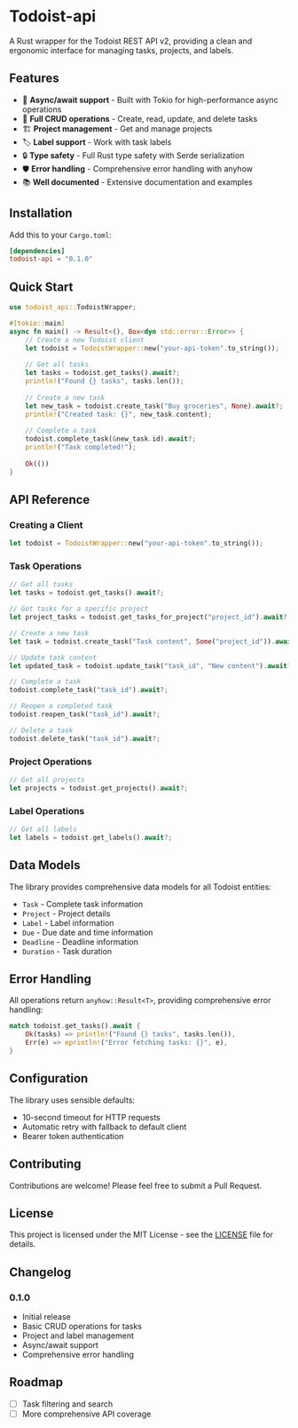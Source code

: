# Todoist-api

A Rust wrapper for the Todoist REST API v2, providing a clean and ergonomic interface for managing tasks, projects, and labels.

## Features

- 🚀 **Async/await support** - Built with Tokio for high-performance async operations
- 📝 **Full CRUD operations** - Create, read, update, and delete tasks
- 🏗️ **Project management** - Get and manage projects
- 🏷️ **Label support** - Work with task labels
- 🔒 **Type safety** - Full Rust type safety with Serde serialization
- 🛡️ **Error handling** - Comprehensive error handling with anyhow
- 📚 **Well documented** - Extensive documentation and examples

## Installation

Add this to your `Cargo.toml`:

```toml
[dependencies]
todoist-api = "0.1.0"
```

## Quick Start

```rust
use todoist_api::TodoistWrapper;

#[tokio::main]
async fn main() -> Result<(), Box<dyn std::error::Error>> {
    // Create a new Todoist client
    let todoist = TodoistWrapper::new("your-api-token".to_string());
    
    // Get all tasks
    let tasks = todoist.get_tasks().await?;
    println!("Found {} tasks", tasks.len());
    
    // Create a new task
    let new_task = todoist.create_task("Buy groceries", None).await?;
    println!("Created task: {}", new_task.content);
    
    // Complete a task
    todoist.complete_task(&new_task.id).await?;
    println!("Task completed!");
    
    Ok(())
}
```

## API Reference

### Creating a Client

```rust
let todoist = TodoistWrapper::new("your-api-token".to_string());
```

### Task Operations

```rust
// Get all tasks
let tasks = todoist.get_tasks().await?;

// Get tasks for a specific project
let project_tasks = todoist.get_tasks_for_project("project_id").await?;

// Create a new task
let task = todoist.create_task("Task content", Some("project_id")).await?;

// Update task content
let updated_task = todoist.update_task("task_id", "New content").await?;

// Complete a task
todoist.complete_task("task_id").await?;

// Reopen a completed task
todoist.reopen_task("task_id").await?;

// Delete a task
todoist.delete_task("task_id").await?;
```

### Project Operations

```rust
// Get all projects
let projects = todoist.get_projects().await?;
```

### Label Operations

```rust
// Get all labels
let labels = todoist.get_labels().await?;
```

## Data Models

The library provides comprehensive data models for all Todoist entities:

- `Task` - Complete task information
- `Project` - Project details
- `Label` - Label information
- `Due` - Due date and time information
- `Deadline` - Deadline information
- `Duration` - Task duration

## Error Handling

All operations return `anyhow::Result<T>`, providing comprehensive error handling:

```rust
match todoist.get_tasks().await {
    Ok(tasks) => println!("Found {} tasks", tasks.len()),
    Err(e) => eprintln!("Error fetching tasks: {}", e),
}
```

## Configuration

The library uses sensible defaults:
- 10-second timeout for HTTP requests
- Automatic retry with fallback to default client
- Bearer token authentication

## Contributing

Contributions are welcome! Please feel free to submit a Pull Request.

## License

This project is licensed under the MIT License - see the [LICENSE](LICENSE) file for details.

## Changelog

### 0.1.0
- Initial release
- Basic CRUD operations for tasks
- Project and label management
- Async/await support
- Comprehensive error handling

## Roadmap

- [ ] Task filtering and search
- [ ] More comprehensive API coverage
